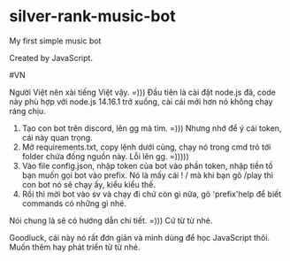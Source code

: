 # silver-rank-music-bot
My first simple music bot 

Created by JavaScript.

#VN

Người Việt nên xài tiếng Việt vậy. =)))
Đầu tiên là cài đặt node.js đã, code này phù hợp với node.js 14.16.1 trở xuống, cài cái mới hơn nó không chạy ráng chịu.

1. Tạo con bot trên discord, lên gg mà tìm. =))) Nhưng nhớ để ý cái token, cái này quan trọng.
2. Mở requirements.txt, copy lệnh dưới cùng, chạy nó trong cmd trỏ tới folder chứa đống nguồn này. Lỗi lên gg. =)))))
3. Vào file config.json, nhập token của bot vào phần token, nhập tiền tố bạn muốn gọi bot vào prefix. Nó là mấy cái ! / mà khi bạn gõ /play thì con bot nó sẽ chạy ấy, kiểu kiểu thế.
4. Rồi thì mời bot vào sv và chạy đi chứ còn gì nữa, gõ 'prefix'help để biết commands có những gì nhé.

Nói chung là sẽ có hướng dẫn chi tiết. =))) Cứ từ từ nhé.

Goodluck, cái này nó rất đơn giản và mình dùng để học JavaScript thôi. Muốn thêm hay phát triển từ từ nhé.
